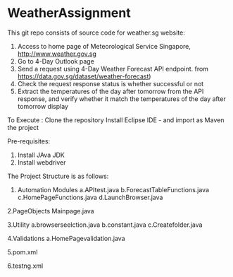 # WeatherAssignment
This git repo consists of source code for weather.sg website:
1. Access to home page of Meteorological Service Singapore, http://www.weather.gov.sg
2. Go to 4-Day Outlook page 
3. Send a request using 4-Day Weather Forecast API endpoint.  from https://data.gov.sg/dataset/weather-forecast)
4. Check the request response status is whether successful or not
5. Extract the temperatures of the day after tomorrow from the API response, and verify whether it match the temperatures of the day after tomorrow display

To Execute :
Clone the repository
Install Eclipse IDE - and import as Maven the project

Pre-requisites:
1. Install JAva JDK
2. Install webdriver

The Project Structure is as follows:
1. Automation Modules
  a.APItest.java
  b.ForecastTableFunctions.java
  c.HomePageFunctions.java
  d.LaunchBrowser.java
 
 2.PageObjects
  Mainpage.java
 
 3.Utility
  a.browserseelction.java
  b.constant.java
  c.Createfolder.java
  
 4.Validations
  a.HomePagevalidation.java
  
 5.pom.xml

 6.testng.xml
